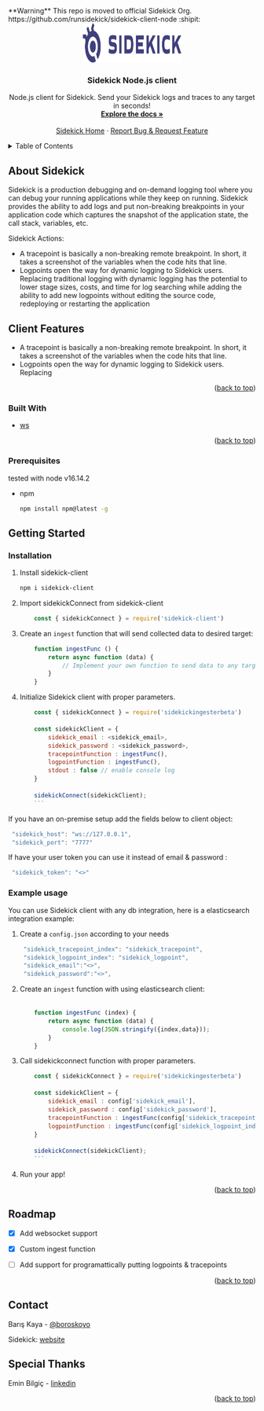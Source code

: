 <div id="top"></div>
**Warning**
This repo is moved to official Sidekick Org. https://github.com/runsidekick/sidekick-client-node :shipit:

<!-- PROJECT SHIELDS -->

<!-- PROJECT LOGO -->
<br />
<div align="center">
  <a href="https://www.runsidekick.com">
    <img src="Sidekick_Logo.svg" alt="Logo" width="200" height="80">
  </a>


  <h3 align="center">Sidekick Node.js client</h3>

  <p align="center">
    Node.js client for Sidekick. Send your Sidekick logs and traces to any target in seconds!
    <br />
    <a href="https://docs.runsidekick.com/"><strong>Explore the docs »</strong></a>
    <br />
    <br />
    <a href="https://www.runsidekick.com">Sidekick Home</a>
    ·
    <a href="https://www.runsidekick.com/contact-us">Report Bug & Request Feature</a>
  </p>
</div>



<!-- TABLE OF CONTENTS -->
<details>
  <summary>Table of Contents</summary>
  <ol>
    <li>
      <a href="#about-the-recipe">About</a>
      <ul>
        <li><a href="#built-with">Built With</a></li>
      </ul>
    </li>
    <li>
      <a href="#getting-started">Getting Started</a>
      <ul>
        <li><a href="#prerequisites">Prerequisites</a></li>
        <li><a href="#installation">Installation</a></li>
        <li><a href="#example-usage">Example Usage</a></li>
      </ul>
    </li>
    <li><a href="#roadmap">Roadmap</a></li>
    <li><a href="#contact">Contact</a></li>
  </ol>
</details>



<!-- ABOUT THE PROJECT -->
## About Sidekick

Sidekick is a production debugging and on-demand logging tool where you can debug your running applications while they keep on running. Sidekick provides the ability to add logs and put non-breaking breakpoints in your application code which captures the snapshot of the application state, the call stack, variables, etc.

Sidekick Actions:
* A tracepoint is basically a non-breaking remote breakpoint. In short, it takes a screenshot of the variables when the code hits that line.
* Logpoints open the way for dynamic logging to Sidekick users. Replacing traditional logging with dynamic logging has the potential to lower stage sizes, costs, and time for log searching while adding the ability to add new logpoints without editing the source code, redeploying or restarting the application
## Client Features

* A tracepoint is basically a non-breaking remote breakpoint. In short, it takes a screenshot of the variables when the code hits that line.
* Logpoints open the way for dynamic logging to Sidekick users. Replacing 


<p align="right">(<a href="#top">back to top</a>)</p>



### Built With

* [ws](https://github.com/websockets/ws)

<p align="right">(<a href="#top">back to top</a>)</p>


### Prerequisites

tested with node v16.14.2
* npm
  ```sh
  npm install npm@latest -g
  ```


<!-- GETTING STARTED -->
## Getting Started


### Installation

1. Install sidekick-client
   ```sh
   npm i sidekick-client
   ```

2. Import sidekickConnect from sidekick-client
    
    ```js
        const { sidekickConnect } = require('sidekick-client')
    ```
3. Create an `ingest` function that will send collected data to desired target:
    ```js
        function ingestFunc () {
            return async function (data) {
                // Implement your own function to send data to any target
            }
        }
    ```
4. Initialize Sidekick client with proper parameters.
    
    ```js
        const { sidekickConnect } = require('sidekickingesterbeta')

        const sidekickClient = {
            sidekick_email : <sidekick_email>, 
            sidekick_password : <sidekick_password>, 
            tracepointFunction : ingestFunc(),
            logpointFunction : ingestFunc(),
            stdout : false // enable console log
        }

        sidekickConnect(sidekickClient);
        ```

  If you have an on-premise setup add the fields below to client object:

   ```js
    "sidekick_host": "ws://127.0.0.1",
    "sidekick_port": "7777"
   ```

  If have your user token you can use it instead of email & password :

   ```js
    "sidekick_token": "<>"
   ```

### Example usage
You can use Sidekick client with any db integration, here is a elasticsearch integration example:

1. Create a `config.json` according to your needs
   ```js
    "sidekick_tracepoint_index": "sidekick_tracepoint",
    "sidekick_logpoint_index": "sidekick_logpoint",
    "sidekick_email":"<>",
    "sidekick_password":"<>",
   ```

2. Create an `ingest` function with using elasticsearch client:
    ```js

        function ingestFunc (index) {
            return async function (data) {
                console.log(JSON.stringify({index,data}));
            }
        }
    ```
3. Call sidekickconnect function with proper parameters.
    
    ```js
        const { sidekickConnect } = require('sidekickingesterbeta')

        const sidekickClient = {
            sidekick_email : config['sidekick_email'], 
            sidekick_password : config['sidekick_password'], 
            tracepointFunction : ingestFunc(config['sidekick_tracepoint_index']),
            logpointFunction : ingestFunc(config['sidekick_logpoint_index'])
        }

        sidekickConnect(sidekickClient);
        ```


4. Run your app!

<p align="right">(<a href="#top">back to top</a>)</p>



<!-- ROADMAP -->
## Roadmap

- [x] Add websocket support
- [x] Custom ingest function
- [ ] Add support for programattically putting logpoints & tracepoints



<p align="right">(<a href="#top">back to top</a>)</p>


<!-- CONTACT -->
## Contact

Barış Kaya - [@boroskoyo](https://twitter.com/boroskoyo)

Sidekick: [website](https://www.runsidekick.com)

## Special Thanks
Emin Bilgiç - [linkedin](https://www.linkedin.com/in/eminbilgic/)

<p align="right">(<a href="#top">back to top</a>)</p>
